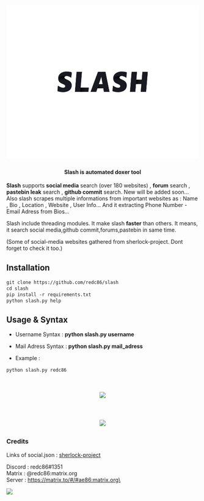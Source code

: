 <!-- Logo -->
<h1 align="center">
  <img src="./images/logo.png" height="400px" width="600px" alt="Slash">
</h1>
<h4 align="center">Slash is automated doxer tool</h4>

**Slash** supports **social media** search (over 180 websites) , **forum** search , **pastebin leak** search , **github commit** search. New will be added soon... Also slash scrapes multiple informations from important websites as : Name , Bio , Location , Website , User Info... And it extracting Phone Number - Email Adress from Bios... 

Slash include threading modules. It make slash **faster** than others. It means, it search social media,github commit,forums,pastebin in same time.

(Some of social-media websites gathered from sherlock-project. Dont forget to check it too.)

## Installation

```
git clone https://github.com/redc86/slash
cd slash
pip install -r requirements.txt
python slash.py help
```

## Usage & Syntax

* Username Syntax : **python slash.py username**
* Mail Adress Syntax : **python slash.py mail_adress**

* Example : 
```
python slash.py redc86
```
<h1 align="center">
  <img src="https://raw.githubusercontent.com/thesaderror/slash/main/images/1.png">
</h1>
<h1 align="center">
  <img src="https://github.com/thesaderror/slash/blob/main/images/2.png?raw=true">
</h1>

### Credits

Links of social.json : [sherlock-project](https://github.com/sherlock-project/sherlock/)


Discord : redc86#1351\
Matrix  : @redc86:matrix.org\
Server  : https://matrix.to/#/#ae86:matrix.org\

![](https://visitor-badge.glitch.me/badge?page_id=thesaderror.slash)
